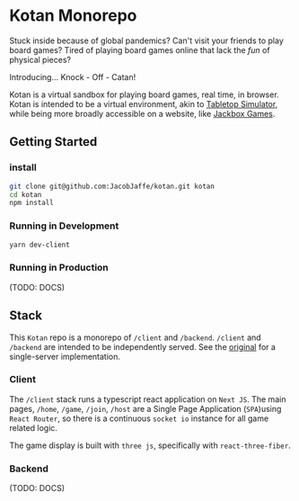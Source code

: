 # Kotan Monorepo

Stuck inside because of global pandemics?
Can't visit your friends to play board games?
Tired of playing board games online that lack the _fun_ of physical pieces?

Introducing... Knock - Off - Catan!

Kotan is a virtual sandbox for playing board games, real time, in browser. Kotan is intended to be a virtual environment, akin to [Tabletop Simulator](https://www.tabletopsimulator.com/), while being more broadly accessible on a website, like [Jackbox Games](https://www.jackboxgames.com/).

## Getting Started

### install

```bash
git clone git@github.com:JacobJaffe/kotan.git kotan
cd kotan
npm install
```

### Running in Development

```bash
yarn dev-client
```

### Running in Production

(TODO: DOCS)

## Stack

This `Kotan` repo is a monorepo of `/client` and `/backend`. `/client` and `/backend` are intended to be independently served. See the [original](https://github.com/JacobJaffe/kotan-prototype) for a single-server implementation.

### Client

The `/client` stack runs a typescript react application on `Next JS`. The main pages, `/home`, `/game`, `/join`, `/host` are a Single Page Application (`SPA`)using `React Router`, so there is a continuous `socket io` instance for all game related logic.

The game display is built with `three js`, specifically with `react-three-fiber`.

### Backend

(TODO: DOCS)
